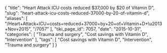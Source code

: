 {
    "title": "Heart Attack ICU costs reduced $37,000 by $20 of Vitamin D",
    "slug": "heart-attack-icu-costs-reduced-37000-by-20-of-vitamin-d",
    "aliases": [
        "/Heart+Attack+ICU+costs+reduced+37000+by+20+of+Vitamin+D+\u2013+Nov+2015",
        "/7057"
    ],
    "tiki_page_id": 7057,
    "date": "2015-10-31",
    "categories": [
        "Trauma and surgery",
        "Cost savings with Vitamin D",
        "Intervention"
    ],
    "tags": [
        "Cost savings with Vitamin D",
        "Intervention",
        "Trauma and surgery"
    ]
}